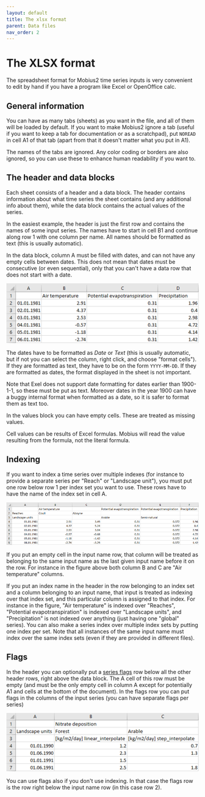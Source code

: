 ```yaml
---
layout: default
title: The xlsx format
parent: Data files
nav_order: 2
---
```


# The XLSX format

The spreadsheet format for Mobius2 time series inputs is very convenient to edit by hand if you have a program like Excel or OpenOffice calc.

## General information

You can have as many tabs (sheets) as you want in the file, and all of them will be loaded by default. If you want to make Mobius2 ignore a tab (useful if you want to keep a tab for documentation or as a scratchpad), put `NOREAD` in cell A1 of that tab (apart from that it doesn't matter what you put in A1).

The names of the tabs are ignored. Any color coding or borders are also ignored, so you can use these to enhance human readability if you want to.

## The header and data blocks

Each sheet consists of a header and a data block. The header contains information about what time series the sheet contains (and any additional info about them), while the data block contains the actual values of the series.

In the easiest example, the header is just the first row and contains the names of some input series. The names have to start in cell B1 and continue along row 1 with one column per name. All names should be formatted as text (this is usually automatic).

In the data block, column A must be filled with dates, and can not have any empty cells between dates. This does not mean that dates must be consecutive (or even sequential), only that you can't have a data row that does not start with a date.

![Simple setup](../img/datafiles/simple.png)

The dates have to be formatted as *Date* or *Text* (this is usually automatic, but if not you can select the column, right click, and choose "format cells"). If they are formatted as text, they have to be on the form `YYYY-MM-DD`. If they are formatted as dates, the format displayed in the sheet is not important.

Note that Exel does not support date formatting for dates earlier than 1900-1-1, so these must be put as text. Moreover dates in the year 1900 can have a buggy internal format when formatted as a date, so it is safer to format them as text too.

In the values block you can have empty cells. These are treated as missing values.

Cell values can be results of Excel formulas. Mobius will read the value resulting from the formula, not the literal formula.

## Indexing

If you want to index a time series over multiple indexes (for instance to provide a separate series per "Reach" or "Landscape unit"), you must put one row below row 1 per index set you want to use. These rows have to have the name of the index set in cell A.

![Indexing](../img/datafiles/indexes.png)

If you put an empty cell in the input name row, that column will be treated as belonging to the same input name as the last given input name before it on the row. For instance in the figure above both column B and C are "Air temperature" columns.

If you put an index name in the header in the row belonging to an index set and a column belonging to an input name, that input is treated as indexing over that index set, and this particular column is assigned to that index. For instance in the figure, "Air temperature" is indexed over "Reaches", "Potential evapotranspiration" is indexed over "Landscape units", and "Precipitation" is not indexed over anything (just having one "global" series). You can also make a series index over multiple index sets by putting one index per set. Note that all instances of the same input name must index over the same index sets (even if they are provided in different files).

## Flags

In the header you can optionally put a [series flags](datafiles.html#series-flags) row below all the other header rows, right above the data block. The A cell of this row must be empty (and must be the only empty cell in column A except for potentially A1 and cells at the bottom of the document). In the flags row you can put flags in the columns of the input series (you can have separate flags per series)

![Flags](../img/datafiles/flags.png)

You can use flags also if you don't use indexing. In that case the flags row is the row right below the input name row (in this case row 2).


